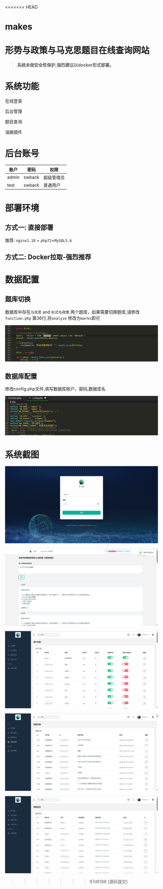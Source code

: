 <<<<<<< HEAD
# makes
形势与政策与马克思题目在线查询网站
=======
> **系统未做安全性保护,强烈建议以docker形式部署。**

# 系统功能

在线登录

后台管理

题目查询

油猴插件

# 后台账号

| 账户  | 密码   | 权限       |
| ----- | ------ | ---------- |
| admin | swback | 超级管理员 |
| test  | swback | 普通用户   |

# 部署环境

## 方式一: 直接部署

推荐: `nginx1.18` + `php72`+`MySQL5.6`

## 方式二: Docker拉取-强烈推荐



# 数据配置

## 题库切换

数据库中存在`马克思` and `形式与政策` 两个题库，如果需要切换题库,请修改`function.php` 第36行,将`analyze` 修改为`marks`即可

![image-20240620225105033](README.assets/image-20240620225105033.png)

## 数据库配置

修改config.php文件,填写数据库账户，密码,数据库名

![image-20240620225154629](README.assets/image-20240620225154629.png)

# 系统截图

![image-20240620222644341](README.assets/image-20240620222644341.png)

![image-20240620222726947](README.assets/image-20240620222726947.png)

![image-20240620222804958](README.assets/image-20240620222804958.png)

![image-20240620222830944](README.assets/image-20240620222830944.png)

![image-20240620222916668](README.assets/image-20240620222916668.png)
>>>>>>> 97d9188 (源码提交)
